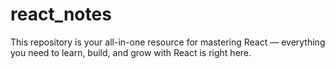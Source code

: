 # react_notes
This repository is your all-in-one resource for mastering React — everything you need to learn, build, and grow with React is right here.
